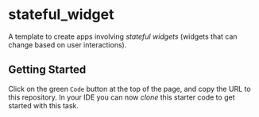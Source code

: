 # stateful_widget

A template to create apps involving *stateful widgets* (widgets that can change based on user interactions).

## Getting Started

Click on the green `Code` button at the top of the page, and copy the URL to this repository.  In your IDE you can now *clone* this starter code to get started with this task.
